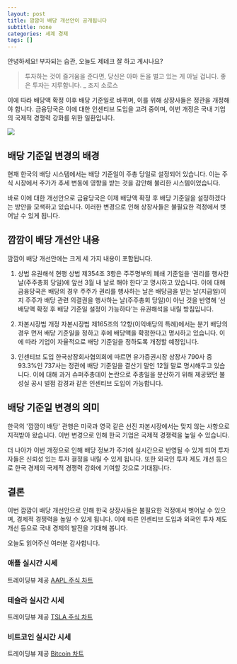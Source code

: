 ```yaml
---
layout: post
title: 깜깜이 배당 개선안이 공개됩니다
subtitle: none
categories: 세계 경제
tags: []
---
```


안녕하세요! 부자되는 습관, 오늘도 제테크 잘 하고 계시나요?

> 투자하는 것이 즐거움을 준다면, 당신은 아마 돈을 벌고 있는 게 아닐 겁니다. 좋은 투자는 지루합니다. _ 조지 소로스




이에 따라 배당액 확정 이후 배당 기준일로 바뀌며, 이를 위해 상장사들은 정관을 개정해야 합니다. 금융당국은 이에 대한 인센티브 도입을 고려 중이며, 이번 개정은 국내 기업의 국제적 경쟁력 강화를 위한 일환입니다.



![](https://source.unsplash.com/800x450/?luxury)

##  배당 기준일 변경의 배경

현재 한국의 배당 시스템에서는 배당 기준일이 주총 당일로 설정되어 있습니다. 이는 주식 시장에서 주가가 추세 변동에 영향을 받는 것을 감안해 불리한 시스템이었습니다.

바로 이에 대한 개선안으로 금융당국은 이제 배당액 확정 후 배당 기준일을 설정하겠다는 방안을 모색하고 있습니다. 이러한 변경으로 인해 상장사들은 불필요한 걱정에서 벗어날 수 있게 됩니다.

## 깜깜이 배당 개선안 내용

깜깜이 배당 개선안에는 크게 세 가지 내용이 포함됩니다.

1. 상법 유권해석
현행 상법 제354조 3항은 주주명부의 폐쇄 기준일을 ‘권리를 행사한 날(주주총회 당일)에 앞선 3월 내 날로 해야 한다’고 명시하고 있습니다. 이에 대해 금융당국은 배당의 경우 주주가 권리를 행사하는 날은 배당금을 받는 날(지급일)이지 주주가 배당 관련 의결권을 행사하는 날(주주총회 당일)이 아닌 것을 반영해 ‘선 배당액 확정 후 배당 기준일 설정이 가능하다’는 유권해석을 내릴 방침입니다.

2. 자본시장법 개정
자본시장법 제165조의 12항(이익배당의 특례)에서는 분기 배당의 경우 먼저 배당 기준일을 정하고 후에 배당액을 확정한다고 명시하고 있습니다. 이에 따라 기업이 자율적으로 배당 기준일을 정하도록 개정할 예정입니다.

3. 인센티브 도입
한국상장회사협의회에 따르면 유가증권시장 상장사 790사 중 93.3%인 737사는 정관에 배당 기준일을 결산기 말인 12월 말로 명시해두고 있습니다. 이에 대해 과거 슈퍼주총데이 논란으로 주총일을 분산하기 위해 제공됐던 불성실 공시 벌점 감경과 같은 인센티브 도입이 가능합니다.

## 배당 기준일 변경의 의미

한국의 '깜깜이 배당' 관행은 미국과 영국 같은 선진 자본시장에서는 맞지 않는 사항으로 지적받아 왔습니다. 이번 변경으로 인해 한국 기업은 국제적 경쟁력을 높일 수 있습니다.

더 나아가 이번 개정으로 인해 배당 정보가 주가에 실시간으로 반영될 수 있게 되어 투자자들은 신뢰성 있는 투자 결정을 내릴 수 있게 됩니다. 또한 외국인 투자 제도 개선 등으로 한국 경제의 국제적 경쟁력 강화에 기여할 것으로 기대됩니다.

## 결론

이번 깜깜이 배당 개선안으로 인해 한국 상장사들은 불필요한 걱정에서 벗어날 수 있으며, 경제적 경쟁력을 높일 수 있게 됩니다. 이에 따른 인센티브 도입과 외국인 투자 제도 개선 등으로 국내 경제의 발전을 기대해 봅니다.

오늘도 읽어주신 여러분 감사합니다.

### 애플 실시간 시세


<!-- TradingView Widget BEGIN -->
<div class="tradingview-widget-container">
  <div id="tradingview_6a264"></div>
  <div class="tradingview-widget-copyright">트레이딩뷰 제공 <a href="https://kr.tradingview.com/symbols/NASDAQ-AAPL/" rel="noopener" target="_blank"><span class="blue-text">AAPL 주식 차트</span></a></div>
  <script type="text/javascript" src="https://s3.tradingview.com/tv.js"></script>
  <script type="text/javascript">
  new TradingView.widget(
  {
  "autosize": true,
  "symbol": "NASDAQ:AAPL",
  "interval": "D",
  "timezone": "Asia/Seoul",
  "theme": "light",
  "style": "1",
  "locale": "kr",
  "toolbar_bg": "#f1f3f6",
  "enable_publishing": false,
  "hide_top_toolbar": true,
  "hide_legend": true,
  "save_image": false,
  "container_id": "tradingview_6a264"
}
  );
  </script>
</div>
<!-- TradingView Widget END -->


### 테슬라 실시간 시세


<!-- TradingView Widget BEGIN -->
<div class="tradingview-widget-container">
  <div id="tradingview_39d77"></div>
  <div class="tradingview-widget-copyright">트레이딩뷰 제공 <a href="https://kr.tradingview.com/symbols/NASDAQ-TSLA/" rel="noopener" target="_blank"><span class="blue-text">TSLA 주식 차트</span></a></div>
  <script type="text/javascript" src="https://s3.tradingview.com/tv.js"></script>
  <script type="text/javascript">
  new TradingView.widget(
  {
  "autosize": true,
  "symbol": "NASDAQ:TSLA",
  "interval": "D",
  "timezone": "Asia/Seoul",
  "theme": "light",
  "style": "1",
  "locale": "kr",
  "toolbar_bg": "#f1f3f6",
  "enable_publishing": false,
  "hide_top_toolbar": true,
  "hide_legend": true,
  "save_image": false,
  "container_id": "tradingview_39d77"
}
  );
  </script>
</div>
<!-- TradingView Widget END -->


### 비트코인 실시간 시세


<!-- TradingView Widget BEGIN -->
<div class="tradingview-widget-container">
  <div id="tradingview_3f91e"></div>
  <div class="tradingview-widget-copyright">트레이딩뷰 제공 <a href="https://kr.tradingview.com/symbols/BTCUSD/?exchange=BITSTAMP" rel="noopener" target="_blank"><span class="blue-text">Bitcoin 차트</span></a></div>
  <script type="text/javascript" src="https://s3.tradingview.com/tv.js"></script>
  <script type="text/javascript">
  new TradingView.widget(
  {
  "autosize": true,
  "symbol": "BITSTAMP:BTCUSD",
  "interval": "D",
  "timezone": "Asia/Seoul",
  "theme": "light",
  "style": "1",
  "locale": "kr",
  "toolbar_bg": "#f1f3f6",
  "enable_publishing": false,
  "hide_top_toolbar": true,
  "hide_legend": true,
  "save_image": false,
  "container_id": "tradingview_3f91e"
}
  );
  </script>
</div>
<!-- TradingView Widget END -->

